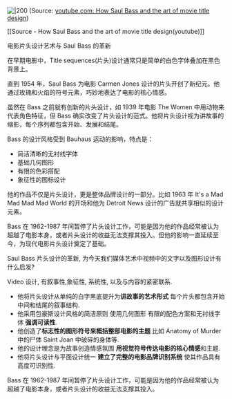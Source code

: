 
![|200](https://i.ytimg.com/vi/Q_Mo0MqICXI/hqdefault.jpg)
(Source:  [youtube.com: How Saul Bass and the art of movie title design](https://youtu.be/Q_Mo0MqICXI?t=399))

[[Source - How Saul Bass and the art of movie title design(youtube)]]



电影片头设计艺术与 Saul Bass 的革新

在早期电影中，Title sequences(片头)设计通常只是简单的白色字体叠加在黑色背景上。

直到 1954 年，Saul Bass 为电影 Carmen Jones 设计的片头开创了新纪元。他通过玫瑰和火焰的符号元素，巧妙地表达了电影的核心情感。


虽然在 Bass 之前就有创新的片头设计，如 1939 年电影 The Women 中用动物来代表角色特征，但 Bass 确实改变了片头设计的范式。他将片头设计视为讲故事的缩影，每个序列都包含开始、发展和结尾。

Bass 的设计风格受到 Bauhaus 运动的影响，特点是：
- 简洁清晰的无衬线字体
- 基础几何图形
- 有限的色彩搭配
- 象征性的图标设计



他的作品不仅是片头设计，更是整体品牌设计的一部分。比如 1963 年 It's a Mad Mad Mad Mad World 的开场和他为 Detroit News 设计的广告就共享相似的设计元素。

Bass 在 1962-1987 年间暂停了片头设计工作，可能是因为他的作品经常被认为超越了电影本身，或者片头设计的收益无法支撑其投入。但他的影响一直延续至今，为现代电影片头设计奠定了基础。






Saul Bass 片头设计的革新, 为今天我们媒体艺术中视频中的文字以及图形设计有什么启发?

Video 设计, 有叙事性,象征性, 系统性, 以及与内容的紧密联系.

- 他将片头设计从单纯的白字黑底提升为**讲故事的艺术形式** 每个片头都包含开始 中间和结尾的叙事结构.
- 他采用包豪斯设计风格的简洁原则 使用几何图形 有限的配色方案和无衬线字体 **强调可读性**.
- 他创造了**标志性的图形符号来概括整部电影的主题** 比如 Anatomy of Murder 中的尸体 Saint Joan 中破碎的身体等.
- 他的设计理念是为故事创造情感氛围 **用视觉符号传达电影的核心情感**和主题.
- 他将片头设计与平面设计统一 **建立了完整的电影品牌识别系统** 使其作品具有高度可识别性.

Bass 在 1962-1987 年间暂停了片头设计工作，可能是因为他的作品经常被认为超越了电影本身，或者片头设计的收益无法支撑其投入。